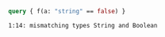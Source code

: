 ```graphql
query { f(a: "string" == false) }
```

```
1:14: mismatching types String and Boolean
```